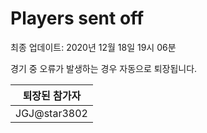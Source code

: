 # Players sent off
최종 업데이트: 2020년 12월 18일 19시 06분


경기 중 오류가 발생하는 경우 자동으로 퇴장됩니다.


| 퇴장된 참가자 |
|:---:|
| JGJ@star3802 |